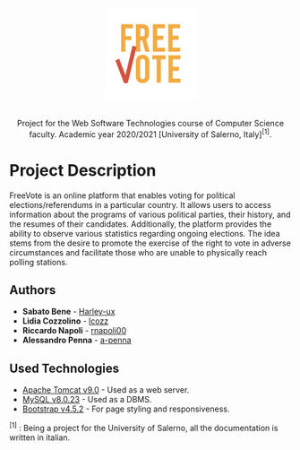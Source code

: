 <div align="center">
  <img src="FreeVote/WebContent/imgs/logoFreevote3.png" alt="FreeVote" width="164" height="164">
</div>
<br>
<p align = "center">Project for the Web Software Technologies course of Computer Science faculty. Academic year 2020/2021 [University of Salerno, Italy]<sup>[1]</sup>.</p>

# Project Description 

FreeVote is an online platform that enables voting for political elections/referendums in a particular country. 
It allows users to access information about the programs of various political parties, their history, and the resumes of their candidates. 
Additionally, the platform provides the ability to observe various statistics regarding ongoing elections. 
The idea stems from the desire to promote the exercise of the right to vote in adverse circumstances and facilitate those who are unable to physically reach polling stations.

## Authors

* **Sabato Bene**       - [Harley-ux](https://github.com/Harley-ux)
* **Lidia Cozzolino**       - [lcozz](https://github.com/lcozz)
* **Riccardo Napoli**       - [rnapoli00](https://github.com/rnapoli00)
* **Alessandro Penna**      - [a-penna](https://github.com/a-penna)

## Used Technologies

* [Apache Tomcat v9.0](https://tomcat.apache.org/) - Used as a web server. 
* [MySQL v8.0.23](https://www.mysql.com/) - Used as a DBMS.
* [Bootstrap v4.5.2](https://getbootstrap.com/docs/4.6/getting-started/introduction/) - For page styling and responsiveness.

<sup>[1]</sup> : Being a project for the University of Salerno, all the documentation is written in italian.
